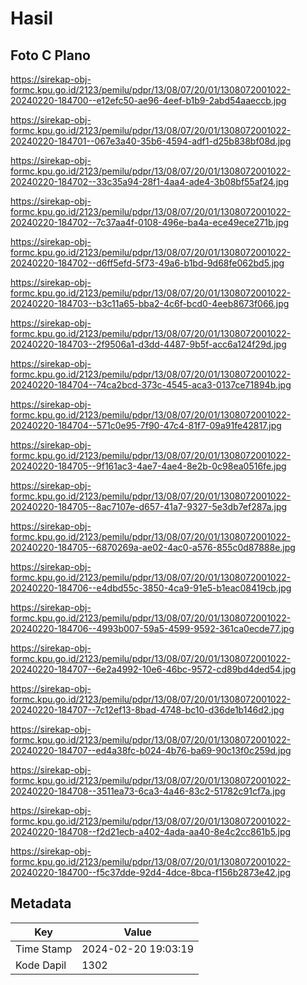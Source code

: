 # Hasil

## Foto C Plano

https://sirekap-obj-formc.kpu.go.id/2123/pemilu/pdpr/13/08/07/20/01/1308072001022-20240220-184700--e12efc50-ae96-4eef-b1b9-2abd54aaeccb.jpg

https://sirekap-obj-formc.kpu.go.id/2123/pemilu/pdpr/13/08/07/20/01/1308072001022-20240220-184701--067e3a40-35b6-4594-adf1-d25b838bf08d.jpg

https://sirekap-obj-formc.kpu.go.id/2123/pemilu/pdpr/13/08/07/20/01/1308072001022-20240220-184702--33c35a94-28f1-4aa4-ade4-3b08bf55af24.jpg

https://sirekap-obj-formc.kpu.go.id/2123/pemilu/pdpr/13/08/07/20/01/1308072001022-20240220-184702--7c37aa4f-0108-496e-ba4a-ece49ece271b.jpg

https://sirekap-obj-formc.kpu.go.id/2123/pemilu/pdpr/13/08/07/20/01/1308072001022-20240220-184702--d6ff5efd-5f73-49a6-b1bd-9d68fe062bd5.jpg

https://sirekap-obj-formc.kpu.go.id/2123/pemilu/pdpr/13/08/07/20/01/1308072001022-20240220-184703--b3c11a65-bba2-4c6f-bcd0-4eeb8673f066.jpg

https://sirekap-obj-formc.kpu.go.id/2123/pemilu/pdpr/13/08/07/20/01/1308072001022-20240220-184703--2f9506a1-d3dd-4487-9b5f-acc6a124f29d.jpg

https://sirekap-obj-formc.kpu.go.id/2123/pemilu/pdpr/13/08/07/20/01/1308072001022-20240220-184704--74ca2bcd-373c-4545-aca3-0137ce71894b.jpg

https://sirekap-obj-formc.kpu.go.id/2123/pemilu/pdpr/13/08/07/20/01/1308072001022-20240220-184704--571c0e95-7f90-47c4-81f7-09a91fe42817.jpg

https://sirekap-obj-formc.kpu.go.id/2123/pemilu/pdpr/13/08/07/20/01/1308072001022-20240220-184705--9f161ac3-4ae7-4ae4-8e2b-0c98ea0516fe.jpg

https://sirekap-obj-formc.kpu.go.id/2123/pemilu/pdpr/13/08/07/20/01/1308072001022-20240220-184705--8ac7107e-d657-41a7-9327-5e3db7ef287a.jpg

https://sirekap-obj-formc.kpu.go.id/2123/pemilu/pdpr/13/08/07/20/01/1308072001022-20240220-184705--6870269a-ae02-4ac0-a576-855c0d87888e.jpg

https://sirekap-obj-formc.kpu.go.id/2123/pemilu/pdpr/13/08/07/20/01/1308072001022-20240220-184706--e4dbd55c-3850-4ca9-91e5-b1eac08419cb.jpg

https://sirekap-obj-formc.kpu.go.id/2123/pemilu/pdpr/13/08/07/20/01/1308072001022-20240220-184706--4993b007-59a5-4599-9592-361ca0ecde77.jpg

https://sirekap-obj-formc.kpu.go.id/2123/pemilu/pdpr/13/08/07/20/01/1308072001022-20240220-184707--6e2a4992-10e6-46bc-9572-cd89bd4ded54.jpg

https://sirekap-obj-formc.kpu.go.id/2123/pemilu/pdpr/13/08/07/20/01/1308072001022-20240220-184707--7c12ef13-8bad-4748-bc10-d36de1b146d2.jpg

https://sirekap-obj-formc.kpu.go.id/2123/pemilu/pdpr/13/08/07/20/01/1308072001022-20240220-184707--ed4a38fc-b024-4b76-ba69-90c13f0c259d.jpg

https://sirekap-obj-formc.kpu.go.id/2123/pemilu/pdpr/13/08/07/20/01/1308072001022-20240220-184708--3511ea73-6ca3-4a46-83c2-51782c91cf7a.jpg

https://sirekap-obj-formc.kpu.go.id/2123/pemilu/pdpr/13/08/07/20/01/1308072001022-20240220-184708--f2d21ecb-a402-4ada-aa40-8e4c2cc861b5.jpg

https://sirekap-obj-formc.kpu.go.id/2123/pemilu/pdpr/13/08/07/20/01/1308072001022-20240220-184700--f5c37dde-92d4-4dce-8bca-f156b2873e42.jpg


## Metadata

| Key        | Value               |
| ---------- | ------------------- |
| Time Stamp | 2024-02-20 19:03:19 |
| Kode Dapil | 1302                |



